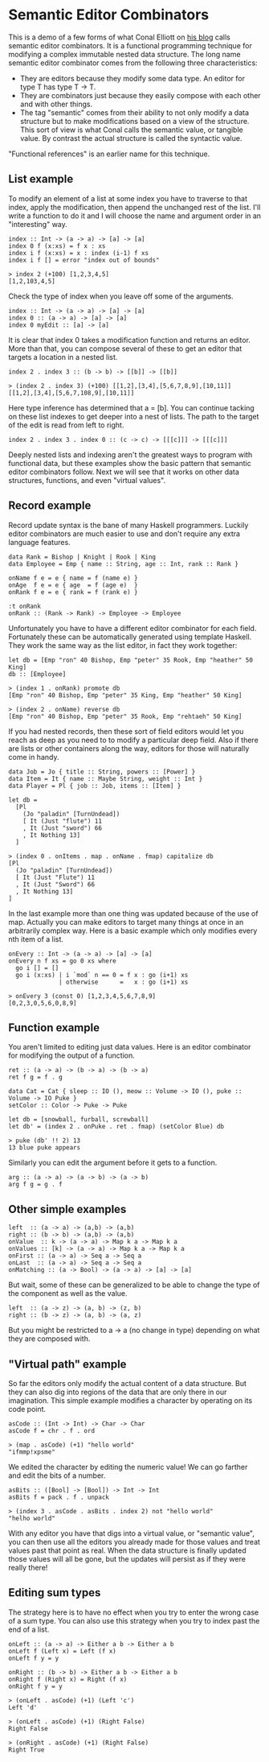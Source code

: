 # Semantic Editor Combinators

This is a demo of a few forms of what Conal Elliott on [his blog][1] calls
semantic editor combinators. It is a functional programming technique for
modifying a complex immutable nested data structure. The long name semantic
editor combinator comes from the following three characteristics:

- They are editors because they modify some data type. An editor for type T has
  type T -> T.
- They are combinators just because they easily compose with each other and
  with other things.
- The tag "semantic" comes from their ability to not only modify a data
  structure but to make modifications based on a view of the structure. This
sort of view is what Conal calls the semantic value, or tangible value. By
contrast the actual structure is called the syntactic value.

"Functional references" is an earlier name for this technique.

## List example

To modify an element of a list at some index you have to traverse to that
index, apply the modification, then append the unchanged rest of the list.
I'll write a function to do it and I will choose the name and argument order
in an "interesting" way.

```
index :: Int -> (a -> a) -> [a] -> [a]
index 0 f (x:xs) = f x : xs
index i f (x:xs) = x : index (i-1) f xs
index i f [] = error "index out of bounds"

> index 2 (+100) [1,2,3,4,5]
[1,2,103,4,5]
```

Check the type of index when you leave off some of the arguments.

```
index :: Int -> (a -> a) -> [a] -> [a]
index 0 :: (a -> a) -> [a] -> [a]
index 0 myEdit :: [a] -> [a]
```

It is clear that index 0 takes a modification function and returns an editor.
More than that, you can compose several of these to get an editor that
targets a location in a nested list.

```
index 2 . index 3 :: (b -> b) -> [[b]] -> [[b]]

> (index 2 . index 3) (+100) [[1,2],[3,4],[5,6,7,8,9],[10,11]]
[[1,2],[3,4],[5,6,7,108,9],[10,11]]
```

Here type inference has determined that a = [b]. You can continue tacking
on these list indexes to get deeper into a nest of lists. The path to the
target of the edit is read from left to right.

```
index 2 . index 3 . index 0 :: (c -> c) -> [[[c]]] -> [[[c]]]
```

Deeply nested lists and indexing aren't the greatest ways to program with
functional data, but these examples show the basic pattern that semantic
editor combinators follow. Next we will see that it works on other data
structures, functions, and even "virtual values".

## Record example

Record update syntax is the bane of many Haskell programmers. Luckily editor
combinators are much easier to use and don't require any extra language
features. 

```
data Rank = Bishop | Knight | Rook | King
data Employee = Emp { name :: String, age :: Int, rank :: Rank }

onName f e = e { name = f (name e) }
onAge  f e = e { age  = f (age e)  }
onRank f e = e { rank = f (rank e) }

:t onRank
onRank :: (Rank -> Rank) -> Employee -> Employee
```

Unfortunately you have to have a different editor combinator for each field.
Fortunately these can be automatically generated using template Haskell.
They work the same way as the list editor, in fact they work together:

```
let db = [Emp "ron" 40 Bishop, Emp "peter" 35 Rook, Emp "heather" 50 King]
db :: [Employee]

> (index 1 . onRank) promote db
[Emp "ron" 40 Bishop, Emp "peter" 35 King, Emp "heather" 50 King]

> (index 2 . onName) reverse db
[Emp "ron" 40 Bishop, Emp "peter" 35 Rook, Emp "rehtaeh" 50 King]
```

If you had nested records, then these sort of field editors would let you
reach as deep as you need to to modify a particular deep field. Also if there
are lists or other containers along the way, editors for those will naturally
come in handy.

```
data Job = Jo { title :: String, powers :: [Power] }
data Item = It { name :: Maybe String, weight :: Int }
data Player = Pl { job :: Job, items :: [Item] }

let db =
  [Pl
    (Jo "paladin" [TurnUndead])
    [ It (Just "flute") 11
    , It (Just "sword") 66
    , It Nothing 13]
  ]

> (index 0 . onItems . map . onName . fmap) capitalize db
[Pl
  (Jo "paladin" [TurnUndead])
  [ It (Just "Flute") 11
  , It (Just "Sword") 66
  , It Nothing 13]
]
```

In the last example more than one thing was updated because of the use of map.
Actually you can make editors to target many things at once in an arbitrarily
complex way. Here is a basic example which only modifies every nth item of a
list.

```
onEvery :: Int -> (a -> a) -> [a] -> [a]
onEvery n f xs = go 0 xs where
  go i [] = []
  go i (x:xs) | i `mod` n == 0 = f x : go (i+1) xs
              | otherwise      =   x : go (i+1) xs

> onEvery 3 (const 0) [1,2,3,4,5,6,7,8,9]
[0,2,3,0,5,6,0,8,9]
```

## Function example

You aren't limited to editing just data values. Here is an editor combinator
for modifying the output of a function.

```
ret :: (a -> a) -> (b -> a) -> (b -> a)
ret f g = f . g

data Cat = Cat { sleep :: IO (), meow :: Volume -> IO (), puke :: Volume -> IO Puke }
setColor :: Color -> Puke -> Puke

let db = [snowball, furball, screwball]
let db' = (index 2 . onPuke . ret . fmap) (setColor Blue) db

> puke (db' !! 2) 13
13 blue puke appears
```

Similarly you can edit the argument before it gets to a function.

```
arg :: (a -> a) -> (a -> b) -> (a -> b)
arg f g = g . f
```

## Other simple examples

```
left  :: (a -> a) -> (a,b) -> (a,b)
right :: (b -> b) -> (a,b) -> (a,b)
onValue  :: k -> (a -> a) -> Map k a -> Map k a
onValues :: [k] -> (a -> a) -> Map k a -> Map k a
onFirst :: (a -> a) -> Seq a -> Seq a
onLast  :: (a -> a) -> Seq a -> Seq a
onMatching :: (a -> Bool) -> (a -> a) -> [a] -> [a]
```

But wait, some of these can be generalized to be able to change the type
of the component as well as the value.

```
left  :: (a -> z) -> (a, b) -> (z, b)
right :: (b -> z) -> (a, b) -> (a, z)
```

But you might be restricted to a -> a (no change in type) depending on what
they are composed with.

## "Virtual path" example

So far the editors only modify the actual content of a data structure. But
they can also dig into regions of the data that are only there in our
imagination. This simple example modifies a character by operating on its
code point.

```
asCode :: (Int -> Int) -> Char -> Char
asCode f = chr . f . ord

> (map . asCode) (+1) "hello world"
"ifmmp!xpsme"
```

We edited the character by editing the numeric value! We can go farther and
edit the bits of a number.

```
asBits :: ([Bool] -> [Bool]) -> Int -> Int
asBits f = pack . f . unpack

> (index 3 . asCode . asBits . index 2) not "hello world"
"helho world"
```

With any editor you have that digs into a virtual value, or "semantic value",
you can then use all the editors you already made for those values and treat
values past that point as real. When the data structure is finally updated
those values will all be gone, but the updates will persist as if they were
really there!

## Editing sum types

The strategy here is to have no effect when you try to enter the wrong
case of a sum type. You can also use this strategy when you try to index
past the end of a list. 

```
onLeft :: (a -> a) -> Either a b -> Either a b
onLeft f (Left x) = Left (f x)
onLeft f y = y

onRight :: (b -> b) -> Either a b -> Either a b
onRight f (Right x) = Right (f x)
onRight f y = y

> (onLeft . asCode) (+1) (Left 'c')
Left 'd'

> (onLeft . asCode) (+1) (Right False)
Right False

> (onRight . asCode) (+1) (Right False)
Right True
```


[1]: http://conal.net/blog/posts/semantic-editor-combinators

